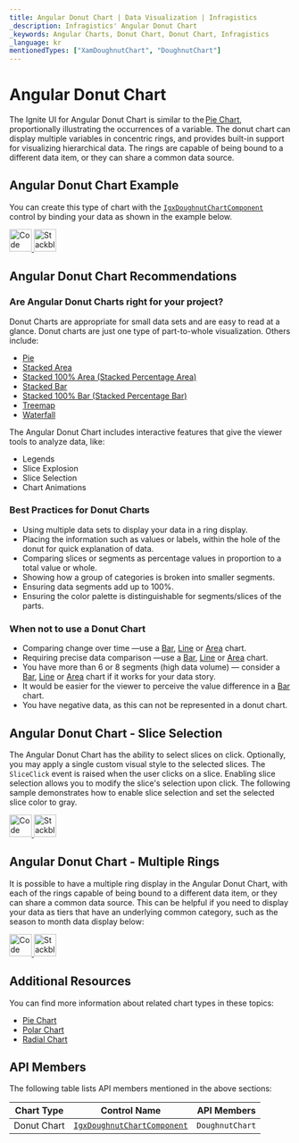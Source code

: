 ```yaml
---
title: Angular Donut Chart | Data Visualization | Infragistics
_description: Infragistics' Angular Donut Chart
_keywords: Angular Charts, Donut Chart, Donut Chart, Infragistics
_language: kr
mentionedTypes: ["XamDoughnutChart", "DoughnutChart"]
---
```


# Angular Donut Chart

The Ignite UI for Angular Donut Chart is similar to the [Pie Chart](pie-chart.md), proportionally illustrating the occurrences of a variable. The donut chart can display multiple variables in concentric rings, and provides built-in support for visualizing hierarchical data. The rings are capable of being bound to a different data item, or they can share a common data source.

## Angular Donut Chart Example

You can create this type of chart with the [`IgxDoughnutChartComponent`]({environment:dvApiBaseUrl}/products/ignite-ui-angular/api/docs/typescript/latest/classes/igxdoughnutchartcomponent.html) control by binding your data as shown in the example below.

<code-view style="height: 600px"
           data-demos-base-url="{environment:dvDemosBaseUrl}"
           iframe-src="{environment:dvDemosBaseUrl}/charts/doughnut-chart-legend"
           github-src="charts/doughnut-chart/legend"
           alt="Angular Doughnut Legend" >
</code-view>

<html lang="en" xmlns="http://www.w3.org/1999/xhtml">
    <body>
      <a target="_blank" href="https://codesandbox.io/s/github/IgniteUI/igniteui-angular-examples/tree/master/samples/charts/doughnut-chart/legend?fontsize=14&hidenavigation=1&theme=dark&view=preview&file=/src/app.component.html" rel="noopener noreferrer">
            <img height="40px" style="border-radius: 0rem; max-width: 100%;" alt="Code Sandbox" src="https://static.infragistics.com/xplatform/images/browsers/open-sandbox.png"/>
        </a>
        <a target="_blank" href="https://stackblitz.com/github/IgniteUI/igniteui-angular-examples/tree/master/samples/charts/doughnut-chart/legend?file=src%2Fapp.component.html" rel="noopener noreferrer">
            <img height="40px" style="border-radius: 0rem; max-width: 100%;" alt="Stackblitz" src="https://static.infragistics.com/xplatform/images/browsers/open-stackblitz.png"/>
        </a>
    </body>
</html>

<div class="divider--half"></div>

## Angular Donut Chart Recommendations

### Are Angular Donut Charts right for your project?

Donut Charts are appropriate for small data sets and are easy to read at a glance. Donut charts are just one type of part-to-whole visualization. Others include:

-   [Pie](pie-chart.md)
    <!-- - Funnel  -->
-   [Stacked Area](area-chart.md)
-   [Stacked 100% Area (Stacked Percentage Area)](area-chart.md)
-   [Stacked Bar](bar-chart.md)
-   [Stacked 100% Bar (Stacked Percentage Bar)](bar-chart.md)
-   [Treemap](treemap-chart.md)
-   [Waterfall](column-chart.md)

The Angular Donut Chart includes interactive features that give the viewer tools to analyze data, like:

-   Legends
-   Slice Explosion
-   Slice Selection
-   Chart Animations

### Best Practices for Donut Charts

-   Using multiple data sets to display your data in a ring display.
-   Placing the information such as values or labels, within the hole of the donut for quick explanation of data.
-   Comparing slices or segments as percentage values in proportion to a total value or whole.
-   Showing how a group of categories is broken into smaller segments.
-   Ensuring data segments add up to 100%.
-   Ensuring the color palette is distinguishable for segments/slices of the parts.

### When not to use a Donut Chart

-   Comparing change over time —use a [Bar](bar-chart.md), [Line](line-chart.md) or [Area](area-chart.md) chart.
-   Requiring precise data comparison —use a [Bar](bar-chart.md), [Line](line-chart.md) or [Area](area-chart.md) chart.
-   You have more than 6 or 8 segments (high data volume) — consider a [Bar](bar-chart.md), [Line](line-chart.md) or [Area](area-chart.md) chart if it works for your data story.
-   It would be easier for the viewer to perceive the value difference in a [Bar](bar-chart.md) chart.
-   You have negative data, as this can not be represented in a donut chart.

## Angular Donut Chart - Slice Selection

The Angular Donut Chart has the ability to select slices on click. Optionally, you may apply a single custom visual style to the selected slices. The `SliceClick` event is raised when the user clicks on a slice. Enabling slice selection allows you to modify the slice's selection upon click. The following sample demonstrates how to enable slice selection and set the selected slice color to gray.

<code-view style="height: 600px"
           data-demos-base-url="{environment:dvDemosBaseUrl}"
           iframe-src="{environment:dvDemosBaseUrl}/charts/doughnut-chart-selection"
           github-src="charts/doughnut-chart/selection"
           alt="Angular Donut Slice Selection" >
</code-view>

<html lang="en" xmlns="http://www.w3.org/1999/xhtml">
    <body>
      <a target="_blank" href="https://codesandbox.io/s/github/IgniteUI/igniteui-angular-examples/tree/master/samples/charts/doughnut-chart/selection?fontsize=14&hidenavigation=1&theme=dark&view=preview&file=/src/app.component.html" rel="noopener noreferrer">
            <img height="40px" style="border-radius: 0rem; max-width: 100%;" alt="Code Sandbox" src="https://static.infragistics.com/xplatform/images/browsers/open-sandbox.png"/>
        </a>
        <a target="_blank" href="https://stackblitz.com/github/IgniteUI/igniteui-angular-examples/tree/master/samples/charts/doughnut-chart/selection?file=src%2Fapp.component.html" rel="noopener noreferrer">
            <img height="40px" style="border-radius: 0rem; max-width: 100%;" alt="Stackblitz" src="https://static.infragistics.com/xplatform/images/browsers/open-stackblitz.png"/>
        </a>
    </body>
</html>

<div class="divider--half"></div>

## Angular Donut Chart - Multiple Rings

It is possible to have a multiple ring display in the Angular Donut Chart, with each of the rings capable of being bound to a different data item, or they can share a common data source. This can be helpful if you need to display your data as tiers that have an underlying common category, such as the season to month data display below:

<code-view style="height: 600px"
           data-demos-base-url="{environment:dvDemosBaseUrl}"
           iframe-src="{environment:dvDemosBaseUrl}/charts/doughnut-chart-rings"
           github-src="charts/doughnut-chart/rings"
           alt="Angular Doughnut Multiple Rings" >
</code-view>

<html lang="en" xmlns="http://www.w3.org/1999/xhtml">
    <body>
      <a target="_blank" href="https://codesandbox.io/s/github/IgniteUI/igniteui-angular-examples/tree/master/samples/charts/doughnut-chart/rings?fontsize=14&hidenavigation=1&theme=dark&view=preview&file=/src/app.component.html" rel="noopener noreferrer">
            <img height="40px" style="border-radius: 0rem; max-width: 100%;" alt="Code Sandbox" src="https://static.infragistics.com/xplatform/images/browsers/open-sandbox.png"/>
        </a>
        <a target="_blank" href="https://stackblitz.com/github/IgniteUI/igniteui-angular-examples/tree/master/samples/charts/doughnut-chart/rings?file=src%2Fapp.component.html" rel="noopener noreferrer">
            <img height="40px" style="border-radius: 0rem; max-width: 100%;" alt="Stackblitz" src="https://static.infragistics.com/xplatform/images/browsers/open-stackblitz.png"/>
        </a>
    </body>
</html>

<div class="divider--half"></div>

## Additional Resources

You can find more information about related chart types in these topics:

-   [Pie Chart](pie-chart.md)
-   [Polar Chart](polar-chart.md)
-   [Radial Chart](radial-chart.md)

## API Members

The following table lists API members mentioned in the above sections:

| Chart Type  | Control Name                                                                                                                                           | API Members     |
| ----------- | ------------------------------------------------------------------------------------------------------------------------------------------------------ | --------------- |
| Donut Chart | [`IgxDoughnutChartComponent`]({environment:dvApiBaseUrl}/products/ignite-ui-angular/api/docs/typescript/latest/classes/igxdoughnutchartcomponent.html) | `DoughnutChart` |
